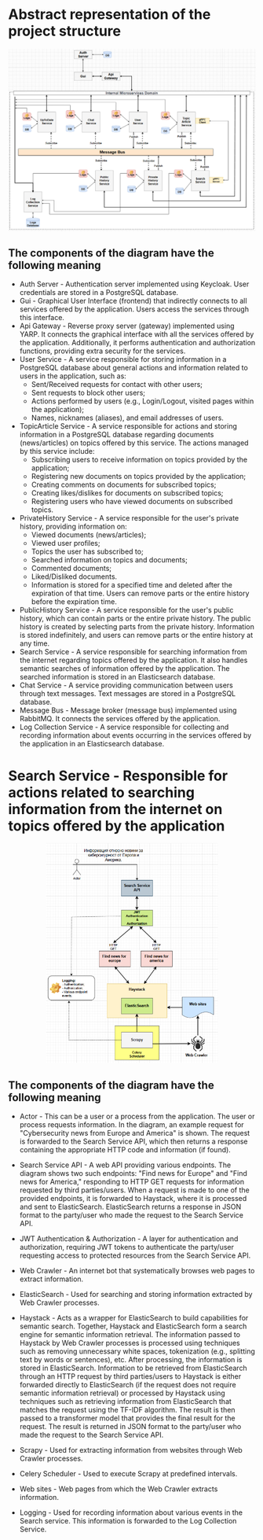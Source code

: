 # Abstract representation of the project structure

![Architecture Overview](https://raw.githubusercontent.com/JivkoSp/Drahten/master/Assets/DetailedProjectDiagram.PNG)

## The components of the diagram have the following meaning

* Auth Server - Authentication server implemented using Keycloak. User credentials are stored in a PostgreSQL database.
* Gui - Graphical User Interface (frontend) that indirectly connects to all services offered by the application. Users access the services through this interface.
* Api Gateway - Reverse proxy server (gateway) implemented using YARP. It connects the graphical interface with all the services offered by the application. Additionally, it performs authentication and authorization functions, providing extra security for the services.
* User Service - A service responsible for storing information in a PostgreSQL database about general actions and information related to users in the application, such as:
    - Sent/Received requests for contact with other users;
    - Sent requests to block other users;
    - Actions performed by users (e.g., Login/Logout, visited pages within the application);
    - Names, nicknames (aliases), and email addresses of users.
* TopicArticle Service - A service responsible for actions and storing information in a PostgreSQL database regarding documents (news/articles) on topics offered by this service. The actions managed by this service include:
    - Subscribing users to receive information on topics provided by the application;
    - Registering new documents on topics provided by the application;
    - Creating comments on documents for subscribed topics;
    - Creating likes/dislikes for documents on subscribed topics;
    - Registering users who have viewed documents on subscribed topics.
* PrivateHistory Service - A service responsible for the user's private history, providing information on:
    - Viewed documents (news/articles);
    - Viewed user profiles;
    - Topics the user has subscribed to;
    - Searched information on topics and documents;
    - Commented documents;
    - Liked/Disliked documents.
    - Information is stored for a specified time and deleted after the expiration of that time. Users can remove parts or the entire history before the expiration time.
* PublicHistory Service - A service responsible for the user's public history, which can contain parts or the entire private history. The public history is created by selecting parts from the private history. Information is stored indefinitely, and users can remove parts or the entire history at any time.
* Search Service - A service responsible for searching information from the internet regarding topics offered by the application. It also handles semantic searches of information offered by the application. The searched information is stored in an Elasticsearch database.
* Chat Service - A service providing communication between users through text messages. Text messages are stored in a PostgreSQL database.
* Message Bus - Message broker (message bus) implemented using RabbitMQ. It connects the services offered by the application.
* Log Collection Service - A service responsible for collecting and recording information about events occurring in the services offered by the application in an Elasticsearch database.


# Search Service - Responsible for actions related to searching information from the internet on topics offered by the application

<p align="center">
    <img src="https://raw.githubusercontent.com/JivkoSp/Drahten/master/Assets/SearchService-1.PNG" alt="Logo" width="350">
</p>

## The components of the diagram have the following meaning

* Actor - This can be a user or a process from the application. The user or process requests information. In the diagram, an example request for "Cybersecurity news from Europe and America" is shown. The request is forwarded to the Search Service API, which then returns a response containing the appropriate HTTP code and information (if found).  
* Search Service API - A web API providing various endpoints. The diagram shows two such endpoints: "Find news for Europe" and "Find news for America," responding to HTTP GET requests for information requested by third parties/users. When a request is made to one of the provided endpoints, it is forwarded to Haystack, where it is processed and sent to ElasticSearch. ElasticSearch returns a response in JSON format to the party/user who made the request to the Search Service API.
   
* JWT Authentication & Authorization - A layer for authentication and authorization, requiring JWT tokens to authenticate the party/user requesting access to protected resources from the Search Service API.
   
* Web Crawler - An internet bot that systematically browses web pages to extract information.
   
* ElasticSearch - Used for searching and storing information extracted by Web Crawler processes.
   
* Haystack - Acts as a wrapper for ElasticSearch to build capabilities for semantic search. Together, Haystack and ElasticSearch form a search engine for semantic information retrieval. The information passed to Haystack by Web Crawler processes is processed using techniques such as removing unnecessary white spaces, tokenization (e.g., splitting text by words or sentences), etc. After processing, the information is stored in ElasticSearch. Information to be retrieved from ElasticSearch through an HTTP request by third parties/users to Haystack is either forwarded directly to ElasticSearch (if the request does not require semantic information retrieval) or processed by Haystack using techniques such as retrieving information from ElasticSearch that matches the request using the TF-IDF algorithm. The result is then passed to a transformer model that provides the final result for the request. The result is returned in JSON format to the party/user who made the request to the Search Service API.
   
* Scrapy - Used for extracting information from websites through Web Crawler processes.
   
* Celery Scheduler - Used to execute Scrapy at predefined intervals.
   
* Web sites - Web pages from which the Web Crawler extracts information.
    
* Logging - Used for recording information about various events in the Search service. This information is forwarded to the Log Collection Service.

